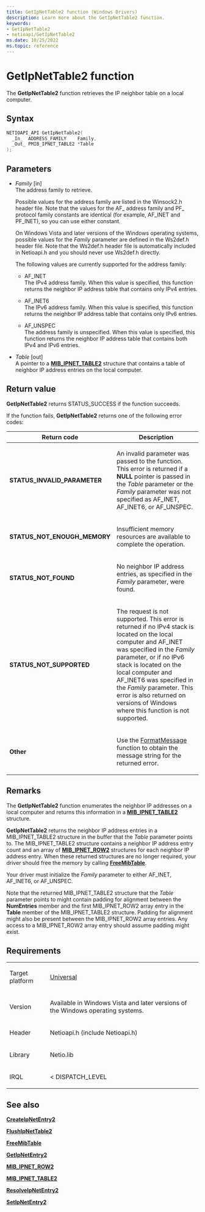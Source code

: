 ```yaml
---
title: GetIpNetTable2 function (Windows Drivers)
description: Learn more about the GetIpNetTable2 function.
keywords:
- GetIpNetTable2
- netioapi/GetIpNetTable2
ms.date: 10/25/2022
ms.topic: reference
---
```


# GetIpNetTable2 function

The **GetIpNetTable2** function retrieves the IP neighbor table on a local computer.

## Syntax

``` c++
NETIOAPI_API GetIpNetTable2(
  _In_  ADDRESS_FAMILY    Family,
  _Out_ PMIB_IPNET_TABLE2 *Table
);
```

## Parameters

- *Family* \[in\]  
   The address family to retrieve.

   Possible values for the address family are listed in the Winsock2.h header file. Note that the values for the AF\_ address family and PF\_ protocol family constants are identical (for example, AF\_INET and PF\_INET), so you can use either constant.

   On Windows Vista and later versions of the Windows operating systems, possible values for the *Family* parameter are defined in the Ws2def.h header file. Note that the Ws2def.h header file is automatically included in Netioapi.h and you should never use Ws2def.h directly.

   The following values are currently supported for the address family:

   - AF\_INET  
     The IPv4 address family. When this value is specified, this function returns the neighbor IP address table that contains only IPv4 entries.

   - AF\_INET6  
     The IPv6 address family. When this value is specified, this function returns the neighbor IP address table that contains only IPv6 entries.

   - AF\_UNSPEC  
     The address family is unspecified. When this value is specified, this function returns the neighbor IP address table that contains both IPv4 and IPv6 entries.

- *Table* \[out\]  
   A pointer to a [**MIB\_IPNET\_TABLE2**](mib-ipnet-table2.md) structure that contains a table of neighbor IP address entries on the local computer.

## Return value

**GetIpNetTable2** returns STATUS\_SUCCESS if the function succeeds.

If the function fails, **GetIpNetTable2** returns one of the following error codes:

<table>
<thead>
<tr class="header">
<th>Return code</th>
<th>Description</th>
</tr>
</thead>
<tbody>
<tr class="odd">
<td><strong>STATUS_INVALID_PARAMETER</strong></td>
<td><p>An invalid parameter was passed to the function. This error is returned if a <strong>NULL</strong> pointer is passed in the <em>Table</em> parameter or the <em>Family</em> parameter was not specified as AF_INET, AF_INET6, or AF_UNSPEC.</p></td>
</tr>
<tr class="even">
<td><strong>STATUS_NOT_ENOUGH_MEMORY</strong></td>
<td><p>Insufficient memory resources are available to complete the operation.</p></td>
</tr>
<tr class="odd">
<td><strong>STATUS_NOT_FOUND</strong></td>
<td><p>No neighbor IP address entries, as specified in the <em>Family</em> parameter, were found.</p></td>
</tr>
<tr class="even">
<td><strong>STATUS_NOT_SUPPORTED</strong></td>
<td><p>The request is not supported. This error is returned if no IPv4 stack is located on the local computer and AF_INET was specified in the <em>Family</em> parameter, or if no IPv6 stack is located on the local computer and AF_INET6 was specified in the <em>Family</em> parameter. This error is also returned on versions of Windows where this function is not supported.</p></td>
</tr>
<tr class="odd">
<td><strong>Other</strong></td>
<td><p>Use the <a href="/windows/win32/api/winbase/nf-winbase-formatmessage">FormatMessage</a> function to obtain the message string for the returned error.</p></td>
</tr>
</tbody>
</table>

## Remarks

The **GetIpNetTable2** function enumerates the neighbor IP addresses on a local computer and returns this information in a [**MIB\_IPNET\_TABLE2**](mib-ipnet-table2.md) structure.

**GetIpNetTable2** returns the neighbor IP address entries in a MIB\_IPNET\_TABLE2 structure in the buffer that the *Table* parameter points to. The MIB\_IPNET\_TABLE2 structure contains a neighbor IP address entry count and an array of [**MIB\_IPNET\_ROW2**](mib-ipnet-row2.md) structures for each neighbor IP address entry. When these returned structures are no longer required, your driver should free the memory by calling [**FreeMibTable**](freemibtable.md).

Your driver must initialize the *Family* parameter to either AF\_INET, AF\_INET6, or AF\_UNSPEC.

Note that the returned MIB\_IPNET\_TABLE2 structure that the *Table* parameter points to might contain padding for alignment between the **NumEntries** member and the first MIB\_IPNET\_ROW2 array entry in the **Table** member of the MIB\_IPNET\_TABLE2 structure. Padding for alignment might also be present between the MIB\_IPNET\_ROW2 array entries. Any access to a MIB\_IPNET\_ROW2 array entry should assume padding might exist.

## Requirements

<table>
<tbody>
<tr class="odd">
<td><p>Target platform</p></td>
<td><a href="/windows-hardware/drivers/develop/target-platforms">Universal</a></td>
</tr>
<tr class="even">
<td><p>Version</p></td>
<td><p>Available in Windows Vista and later versions of the Windows operating systems.</p></td>
</tr>
<tr class="odd">
<td><p>Header</p></td>
<td>Netioapi.h (include Netioapi.h)</td>
</tr>
<tr class="even">
<td><p>Library</p></td>
<td>Netio.lib</td>
</tr>
<tr class="odd">
<td><p>IRQL</p></td>
<td><p>&lt; DISPATCH_LEVEL</p></td>
</tr>
</tbody>
</table>

## See also

[**CreateIpNetEntry2**](createipnetentry2.md)

[**FlushIpNetTable2**](flushipnettable2.md)

[**FreeMibTable**](freemibtable.md)

[**GetIpNetEntry2**](getipnetentry2.md)

[**MIB\_IPNET\_ROW2**](mib-ipnet-row2.md)

[**MIB\_IPNET\_TABLE2**](mib-ipnet-table2.md)

[**ResolveIpNetEntry2**](resolveipnetentry2.md)

[**SetIpNetEntry2**](setipnetentry2.md)
